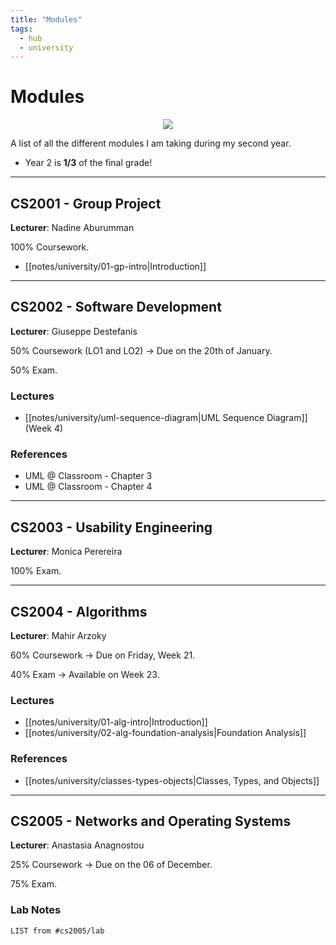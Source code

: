 ```yaml
---
title: "Modules"
tags:
  - hub
  - university
---
```

# Modules

<center><img src="https://c.tenor.com/nkYsPDoADwgAAAAC/computer-pixel-art.gif"></center>

A list of all the different modules I am taking during my second year.

* Year 2 is **1/3** of the final grade!

---
## CS2001 - Group Project
**Lecturer**: Nadine Aburumman

100% Coursework.

- [[notes/university/01-gp-intro|Introduction]]

---
## CS2002 - Software Development
**Lecturer**: Giuseppe Destefanis

50% Coursework (LO1 and LO2) -> Due on the 20th of January.

50% Exam.

### Lectures
- [[notes/university/uml-sequence-diagram|UML Sequence Diagram]] (Week 4)

### References
- UML @ Classroom - Chapter 3
- UML @ Classroom - Chapter 4

---
## CS2003 - Usability Engineering
**Lecturer**: Monica Perereira

100% Exam.

---
## CS2004 - Algorithms
**Lecturer**: Mahir Arzoky

60% Coursework -> Due on Friday, Week 21.

40% Exam -> Available on Week 23.

### Lectures
- [[notes/university/01-alg-intro|Introduction]]
- [[notes/university/02-alg-foundation-analysis|Foundation Analysis]]

### References
- [[notes/university/classes-types-objects|Classes, Types, and Objects]]

---
## CS2005 - Networks and Operating Systems
**Lecturer**: Anastasia Anagnostou

25% Coursework -> Due on the 06 of December.

75% Exam.

### Lab Notes
```dataview
LIST from #cs2005/lab 
```